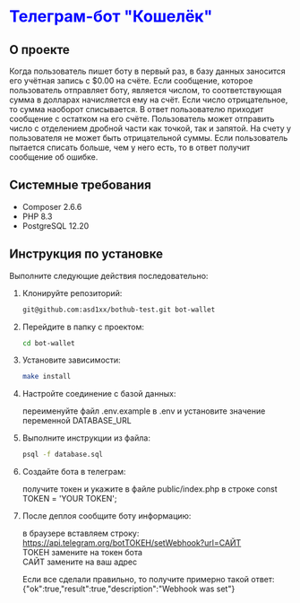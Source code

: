 # <span style="color:blue"> Телеграм-бот "Кошелёк"</span>

## О проекте

Когда пользователь пишет боту в первый раз, в базу данных заносится его учётная запись с $0.00 на счёте. Если сообщение, которое пользователь отправляет боту, является числом, то соответствующая сумма в долларах начисляется ему на счёт. Если число отрицательное, то сумма наоборот списывается. В ответ пользователю приходит сообщение с остатком на его счёте. Пользователь может отправить число с отделением дробной части как точкой, так и запятой. На счету у пользователя не может быть отрицательной суммы. Если пользователь пытается списать больше, чем у него есть, то в ответ получит сообщение об ошибке.

## Системные требования

- Composer 2.6.6
- PHP 8.3
- PostgreSQL 12.20

## Инструкция по установке

Выполните следующие действия последовательно:

1. Клонируйте репозиторий:
    
    ```bash
    git@github.com:asd1xx/bothub-test.git bot-wallet
    ```
    
2. Перейдите в папку с проектом:
    
    ```bash
    cd bot-wallet
    ```
    
3. Установите зависимости:
    
    ```bash
    make install
    ```
    
4. Настройте соединение с базой данных:
    
    переименуйте файл .env.example в .env и установите значение переменной DATABASE_URL

5. Выполните инструкции из файла:
    
    ```bash
    psql -f database.sql
    ```

6. Создайте бота в телеграм:
    
    получите токен и укажите в файле public/index.php в строке const TOKEN = 'YOUR TOKEN';

7. После деплоя сообщите боту информацию:
    
    в браузере вставляем строку:
    https://api.telegram.org/botТОКЕН/setWebhook?url=САЙТ  
    ТОКЕН замените на токен бота  
    САЙТ замените на ваш адрес

    Если все сделали правильно, то получите примерно такой ответ:
    {"ok":true,"result":true,"description":"Webhook was set"}